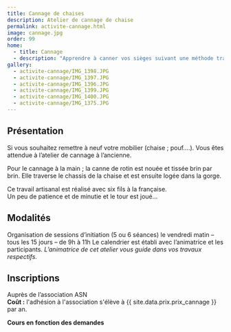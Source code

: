 ```yaml
---
title: Cannage de chaises
description: Atelier de cannage de chaise
permalink: activite-cannage.html
image: cannage.jpg
order: 99
home:
  - title: Cannage
  - description: "Apprendre à canner vos sièges suivant une méthode traditionnelle"
gallery:
  - activite-cannage/IMG_1398.JPG
  - activite-cannage/IMG_1397.JPG
  - activite-cannage/IMG_1396.JPG
  - activite-cannage/IMG_1399.JPG
  - activite-cannage/IMG_1400.JPG
  - activite-cannage/IMG_1375.JPG
---
```


## Présentation ##

Si vous souhaitez remettre à neuf votre mobilier (chaise ; pouf….). Vous êtes attendue à l’atelier de cannage à l’ancienne.

Pour le cannage à la main ; la canne de rotin est nouée et tissée brin par brin. Elle traverse le chassis de la chaise et est ensuite logée dans la gorge.

Ce travail artisanal est réalisé avec six fils à la française.<br />Un peu de patience et de minutie et le tour est joué…

## Modalités ##

Organisation de sessions d’initiation (5 ou 6 séances) le vendredi matin – tous les 15 jours – de 9h à 11h
Le calendrier est établi avec l’animatrice et les participants.
*L’animatrice de cet atelier vous guide dans vos travaux respectifs.*

## Inscriptions ##

Auprès de l’association ASN  
**Coût :** l'adhésion à l'association s'élève à {{ site.data.prix.prix_cannage }} par an.

**Cours en fonction des demandes**

